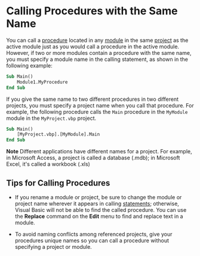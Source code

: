 
# Calling Procedures with the Same Name

You can call a [procedure](b8bdf64f-5920-1ae9-16d0-b26d09524a30.md) located in any [module](b8bdf64f-5920-1ae9-16d0-b26d09524a30.md) in the same [project](b8bdf64f-5920-1ae9-16d0-b26d09524a30.md) as the active module just as you would call a procedure in the active module. However, if two or more modules contain a procedure with the same name, you must specify a module name in the calling statement, as shown in the following example:


```vb
Sub Main() 
    Module1.MyProcedure 
End Sub
```


If you give the same name to two different procedures in two different projects, you must specify a project name when you call that procedure. For example, the following procedure calls the  `Main` procedure in the `MyModule` module in the `MyProject.vbp` project.




```vb
Sub Main() 
    [MyProject.vbp].[MyModule].Main 
End Sub
```


 **Note**  Different applications have different names for a project. For example, in Microsoft Access, a project is called a database (.mdb); in Microsoft Excel, it's called a workbook (.xls)


## Tips for Calling Procedures




- If you rename a module or project, be sure to change the module or project name wherever it appears in calling [statements](b8bdf64f-5920-1ae9-16d0-b26d09524a30.md); otherwise, Visual Basic will not be able to find the called procedure. You can use the  **Replace** command on the **Edit** menu to find and replace text in a module.
    
- To avoid naming conflicts among referenced projects, give your procedures unique names so you can call a procedure without specifying a project or module.
    


